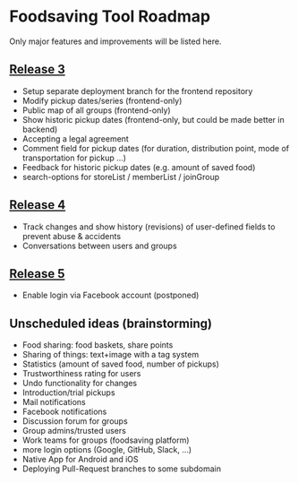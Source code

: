 # Foodsaving Tool Roadmap

Only major features and improvements will be listed here.

## [Release 3](https://github.com/yunity/foodsaving-frontend/milestone/7)

- Setup separate deployment branch for the frontend repository
- Modify pickup dates/series (frontend-only)
- Public map of all groups (frontend-only)
- Show historic pickup dates (frontend-only, but could be made better in backend)
- Accepting a legal agreement
- Comment field for pickup dates (for duration, distribution point, mode of transportation for pickup ...)
- Feedback for historic pickup dates (e.g. amount of saved food)
- search-options for storeList / memberList / joinGroup

## [Release 4](https://github.com/yunity/foodsaving-frontend/milestone/9)

- Track changes and show history (revisions) of user-defined fields to prevent abuse & accidents
- Conversations between users and groups

## [Release 5](https://github.com/yunity/foodsaving-frontend/milestone/10)

- Enable login via Facebook account (postponed)

## Unscheduled ideas (brainstorming)

- Food sharing: food baskets, share points
- Sharing of things: text+image with a tag system
- Statistics (amount of saved food, number of pickups)
- Trustworthiness rating for users
- Undo functionality for changes
- Introduction/trial pickups
- Mail notifications
- Facebook notifications
- Discussion forum for groups
- Group admins/trusted users
- Work teams for groups (foodsaving platform)
- more login options (Google, GitHub, Slack, ...)
- Native App for Android and iOS
- Deploying Pull-Request branches to some subdomain
